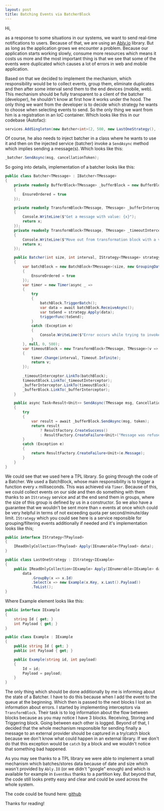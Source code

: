 ```yaml
---
layout: post
title: Batching Events via BatcherBlock
---
```


Hi,

as a response to some situations in our systems, we want to send real-time notifications to users. Because of that, we are using an [Ably.io](https://www.ably.io/) library. But as long as the application grows we encounter a problem. Because our application starts working slowly, consume more resources which means it costs us more and the most important thing is that we see that some of the events were duplicated which causes a lot of errors in web and mobile application.

Based on that we decided to implement the mechanism, which responsibility would be to collect events, group them, eliminate duplicates and then after some interval send them to the end devices (mobile, web). This mechanism should be fully transparent to a client of the batcher (developer), he shouldn't know at first how it works under the hood. The only thing we want from the developer is to decide which strategy he wants to choose when selecting events to send. So the only thing we want from him is a registration in an IoC container. Which looks like this in our codebase (Autofac):

```csharp
services.AddSingleton(new Batcher<int>(2, 500, new LastOneStrategy(), (d) => doSomething(d)));
```

Of course, he also needs to inject batcher in a class where he wants to use it and then on the injected service (batcher) invoke a `SendAsync` method which implies sending a message(s). Which looks like this:

```csharp
_batcher.SendAsync(msg, cancellationToken);
```

So going into details, implementation of a batcher looks like this:

```csharp
public class Batcher<TMessage> : IBatcher<TMessage>
{
    private readonly BufferBlock<TMessage> _bufferBlock = new BufferBlock<TMessage>(new DataflowBlockOptions
    {
        EnsureOrdered = true
    });

    private readonly TransformBlock<TMessage, TMessage> _bufferInterceptor = new TransformBlock<TMessage, TMessage>(x =>
    {
        Console.WriteLine($"Get a message with value: {x}");
        return x;
    });
    private readonly TransformBlock<TMessage, TMessage> _timeoutInterceptor = new TransformBlock<TMessage, TMessage>(x =>
    {
        Console.WriteLine($"Move out from transformation block with a value: {x}");
        return x;
    });

    public Batcher(int size, int interval, IStrategy<TMessage> strategy, Action<IEnumerable<TMessage>> triggerFunc)
    {
        var batchBlock = new BatchBlock<TMessage>(size, new GroupingDataflowBlockOptions()
        {
            EnsureOrdered = true
        });
        var timer = new Timer(async _ =>
        {
            try
            {
                batchBlock.TriggerBatch();
                var data = await batchBlock.ReceiveAsync();
                var toSend = strategy.Apply(data);
                triggerFunc(toSend);
            }
            catch (Exception e)
            {
                Console.WriteLine($"Error occurs while trying to invoke action on batch", e);
            }
        }, null, 0, 500);
        var timeoutBlock = new TransformBlock<TMessage, TMessage>(v =>
        {
            timer.Change(interval, Timeout.Infinite);
            return v;
        });
        
        _timeoutInterceptor.LinkTo(batchBlock);
        timeoutBlock.LinkTo(_timeoutInterceptor);
        _bufferInterceptor.LinkTo(timeoutBlock);
        _bufferBlock.LinkTo(_bufferInterceptor);    
    }

    public async Task<Result<Unit>> SendAsync(TMessage msg, CancellationToken token = new CancellationToken())
    {
        try
        {
            var result = await _bufferBlock.SendAsync(msg, token);
            return result
                ? ResultFactory.CreateSuccess()
                : ResultFactory.CreateFailure<Unit>("Message was refused by queue");
        }
        catch (Exception e)
        {
            return ResultFactory.CreateFailure<Unit>(e.Message);
        }
    }
}
```

We could see that we used here a TPL library. So going through the code of a Batcher. We used a BatchBlock, whose main responsibility is to trigger a function every `x` milliseconds. This was achieved via `Timer`. Because of this, we could collect events on our side and then do something with them thanks to an `IStrategy` service and at the end send them in groups, where the size of this group is defined by us in a constructor. So we also have a guarantee that we wouldn't be sent more than `n` events at once which could be very helpful in terms of not exceeding quota per second/minute/day limit. `IStrategy` which you could see here is a service reponsible for grouping/filtering events additionally if needed and it's implementation looks like this;

```csharp
public interface IStrategy<TPayload>
{
    IReadOnlyCollection<TPayload> Apply(IEnumerable<TPayload> data);
}

public class LastOneStrategy : IStrategy<IExample>
{
    public IReadOnlyCollection<IExample> Apply(IEnumerable<IExample> data) => 
        data
            .GroupBy(x => x.Id)
            .Select(x => new Example(x.Key, x.Last().Payload))
            .ToList();
}
```

Where Example element looks like this:

```csharp
public interface IExample
{
    string Id { get; }
    int Payload { get; }
}

public class Example : IExample
{
    public string Id { get; }
    public int Payload { get; }

    public Example(string id, int payload)
    {
        Id = id;
        Payload = payload;
    }
}
```

The only thing which should be done additionally by me is informing about the state of a Batcher. I have to do this because when I add the event to the queue at the beginning. Which then is passed to the next blocks I lost an information about errors. I started by implementing interceptors via `TransformBlock`. Their task is to log information about the flow between blocks because as you may notice I have 3 blocks. Receiving, Storing and Triggering block. Going between each other is logged. Beyond of that, I decided that the whole mechanism responsible for sending finally a message to an external provider should be captured in a try/catch block because we don't know what could happen in an external library. If we don't do that this exception would be `catch` by a block and we wouldn't notice that something bad happened.

As you may see thanks to a TPL library we were able to implement a small mechanism which batches/stores data because of date and size which wasn't provided by `Ably.IO` (or we didn't "google" enough) and which is available for example in `EventBus` thanks to a partition key. But beyond that, the code still looks pretty easy and clear and could be used across the whole system. 

The code could be found here: [github](https://github.com/MNie/RequestBatcher)

Thanks for reading!